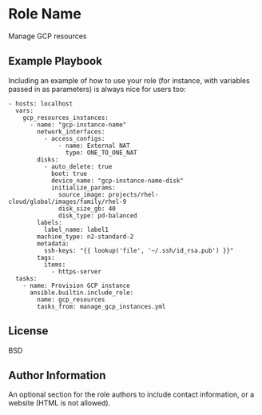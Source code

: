 Role Name
=========

Manage GCP resources

Example Playbook
----------------

Including an example of how to use your role (for instance, with variables passed in as parameters) is always nice for users too:

    - hosts: localhost
      vars:
        gcp_resources_instances:
          - name: "gcp-instance-name"
            network_interfaces:
              - access_configs:
                  - name: External NAT
                    type: ONE_TO_ONE_NAT
            disks:
              - auto_delete: true
                boot: true
                device_name: "gcp-instance-name-disk"
                initialize_params:
                  source_image: projects/rhel-cloud/global/images/family/rhel-9
                  disk_size_gb: 40
                  disk_type: pd-balanced
            labels:
              label_name: label1
            machine_type: n2-standard-2
            metadata:
              ssh-keys: "{{ lookup('file', '~/.ssh/id_rsa.pub') }}"
            tags:
              items:
                - https-server
      tasks:
        - name: Provision GCP instance
          ansible.builtin.include_role:
            name: gcp_resources
            tasks_from: manage_gcp_instances.yml

License
-------

BSD

Author Information
------------------

An optional section for the role authors to include contact information, or a website (HTML is not allowed).

